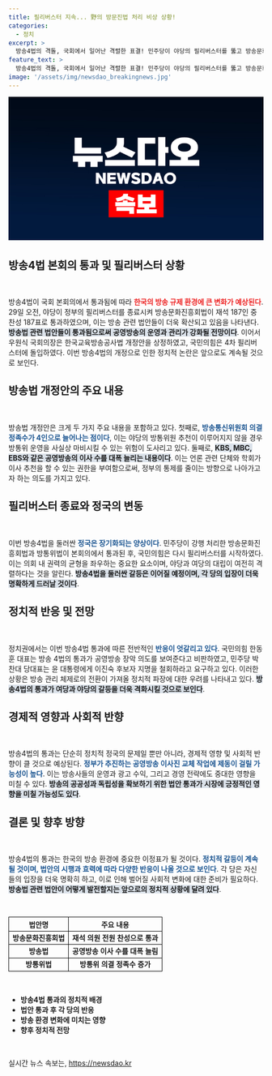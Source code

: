 ```yaml
---
title: 필리버스터 지속... 野의 방문진법 처리 비상 상황!
categories:
  - 정치
excerpt: >
  방송4법의 격돌, 국회에서 일어난 격렬한 표결! 민주당이 야당의 필리버스터를 뚫고 방송문화진흥회법을 통과시킨 가운데, 여전히 남은 법안들이 이들의 운명을 좌우할 수 있습니다. 다시 불붙는 정치 싸움의 정체는?
feature_text: >
  방송4법의 격돌, 국회에서 일어난 격렬한 표결! 민주당이 야당의 필리버스터를 뚫고 방송문화진흥회법을 통과시킨 가운데, 여전히 남은 법안들이 이들의 운명을 좌우할 수 있습니다. 다시 불붙는 정치 싸움의 정체는?
image: '/assets/img/newsdao_breakingnews.jpg'
---
```


<p><img src="/assets/img/newsdao_breakingnews.jpg" alt="flaretime 속보" /></p>

<h2 data-ke-size="size26">방송4법 본회의 통과 및 필리버스터 상황</h2>

<p data-ke-size="size16">&nbsp;</p>

<p>방송4법이 국회 본회의에서 통과됨에 따라 <b><span style="color: #ee2323;">한국의 방송 규제 환경에 큰 변화가 예상된다</span></b>. 29일 오전, 야당이 정부의 필리버스터를 종료시켜 방송문화진흥회법이 재석 187인 중 찬성 187표로 통과하였으며, 이는 방송 관련 법안들이 더욱 확산되고 있음을 나타낸다. <b><span style="background-color: #21538527;">방송법 관련 법안들이 통과됨으로써 공영방송의 운영과 관리가 강화될 전망이다</span></b>. 이어서 우원식 국회의장은 한국교육방송공사법 개정안을 상정하였고, 국민의힘은 4차 필리버스터에 돌입하였다. 이번 방송4법의 개정으로 인한 정치적 논란은 앞으로도 계속될 것으로 보인다.</p>

<h2 data-ke-size="size26">방송법 개정안의 주요 내용</h2>

<p data-ke-size="size16">&nbsp;</p>

<p>방송법 개정안은 크게 두 가지 주요 내용을 포함하고 있다. 첫째로, <b><span style="color: #1a5490;">방송통신위원회 의결 정족수가 4인으로 늘어나는 점이다</span></b>, 이는 야당의 방통위원 추천이 이루어지지 않을 경우 방통위 운영을 사실상 마비시킬 수 있는 위험이 도사리고 있다. 둘째로, <b><span style="background-color: #21538527;">KBS, MBC, EBS와 같은 공영방송의 이사 수를 대폭 늘리는 내용이다</span></b>. 이는 언론 관련 단체와 학회가 이사 추천을 할 수 있는 권한을 부여함으로써, 정부의 통제를 줄이는 방향으로 나아가고자 하는 의도를 가지고 있다.</p>

<h2 data-ke-size="size26">필리버스터 종료와 정국의 변동</h2>

<p data-ke-size="size16">&nbsp;</p>

<p>이번 방송4법을 둘러싼 <b><span style="color: #1a5490;">정국은 장기화되는 양상이다</span></b>. 민주당이 강행 처리한 방송문화진흥회법과 방통위법이 본회의에서 통과된 후, 국민의힘은 다시 필리버스터를 시작하였다. 이는 의회 내 권력의 균형을 좌우하는 중요한 요소이며, 야당과 여당의 대립이 여전히 격렬하다는 것을 알린다. <b><span style="background-color: #21538527;">방송4법을 둘러싼 갈등은 이어질 예정이며, 각 당의 입장이 더욱 명확하게 드러날 것이다</span></b>.</p>

<h2 data-ke-size="size26">정치적 반응 및 전망</h2>

<p data-ke-size="size16">&nbsp;</p>

<p>정치권에서는 이번 방송4법 통과에 따른 전반적인 <b><span style="color: #1a5490;">반응이 엇갈리고 있다</span></b>. 국민의힘 한동훈 대표는 방송 4법의 통과가 공영방송 장악 의도를 보여준다고 비판하였고, 민주당 박찬대 당대표는 윤 대통령에게 이진숙 후보자 지명을 철회하라고 요구하고 있다. 이러한 상황은 방송 관리 체제로의 전환이 가져올 정치적 파장에 대한 우려를 나타내고 있다. <b><span style="background-color: #21538527;">방송4법의 통과가 여당과 야당의 갈등을 더욱 격화시킬 것으로 보인다</span></b>.</p>

<h2 data-ke-size="size26">경제적 영향과 사회적 반향</h2>

<p data-ke-size="size16">&nbsp;</p>

<p>방송4법의 통과는 단순히 정치적 정국의 문제일 뿐만 아니라, 경제적 영향 및 사회적 반향이 클 것으로 예상된다. <b><span style="color: #1a5490;">정부가 추진하는 공영방송 이사진 교체 작업에 제동이 걸릴 가능성이 높다</span></b>. 이는 방송사들의 운영과 광고 수익, 그리고 경영 전략에도 중대한 영향을 미칠 수 있다. <b><span style="background-color: #21538527;">방송의 공공성과 독립성을 확보하기 위한 법안 통과가 시장에 긍정적인 영향을 미칠 가능성도 있다</span></b>.</p>

<h2 data-ke-size="size26">결론 및 향후 방향</h2>

<p data-ke-size="size16">&nbsp;</p>

<p>방송4법의 통과는 한국의 방송 환경에 중요한 이정표가 될 것이다. <b><span style="color: #1a5490;">정치적 갈등이 계속될 것이며, 법안의 시행과 효력에 따라 다양한 반응이 나올 것으로 보인다</span></b>. 각 당은 자신들의 입장을 더욱 명확히 하고, 이로 인해 벌어질 사회적 변화에 대한 준비가 필요하다. <b><span style="background-color: #21538527;">방송법 관련 법안이 어떻게 발전할지는 앞으로의 정치적 상황에 달려 있다</span></b>.</p>

<p data-ke-size="size16">&nbsp;</p>

<table style="width: 100%; border-collapse: collapse;">
  <tr>
    <th style="border: 1px solid #000; text-align: center;">법안명</th>
    <th style="border: 1px solid #000; text-align: center;">주요 내용</th>
  </tr>
  <tr>
    <td style="border: 1px solid #000; text-align: center; height: 17px;"><b>방송문화진흥회법</b></td>
    <td style="border: 1px solid #000; text-align: center; height: 17px;"><b>재석 의원 전원 찬성으로 통과</b></td>
  </tr>
  <tr>
    <td style="border: 1px solid #000; text-align: center; height: 17px;"><b>방송법</b></td>
    <td style="border: 1px solid #000; text-align: center; height: 17px;"><b>공영방송 이사 수를 대폭 늘림</b></td>
  </tr>
  <tr>
    <td style="border: 1px solid #000; text-align: center; height: 17px;"><b>방통위법</b></td>
    <td style="border: 1px solid #000; text-align: center; height: 17px;"><b>방통위 의결 정족수 증가</b></td>
  </tr>
</table>

<p data-ke-size="size16">&nbsp;</p>

<ul>
  <li><b>방송4법 통과의 정치적 배경</b></li>
  <li><b>법안 통과 후 각 당의 반응</b></li>
  <li><b>방송 환경 변화에 미치는 영향</b></li>
  <li><b>향후 정치적 전망</b></li>
</ul>

<p data-ke-size="size16">&nbsp;</p>
실시간 뉴스 속보는, <a href="https://newsdao.kr" rel="dofollow">https://newsdao.kr</a>


